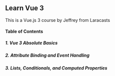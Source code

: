 ## Learn Vue 3

This is a Vue.js 3 course by Jeffrey from Laracasts

#### Table of Contents

##### 1. Vue 3 Absolute Basics

##### 2. Attribute Binding and Event Handling

##### 3. Lists, Conditionals, and Computed Properties
